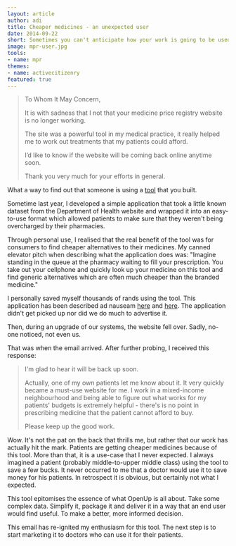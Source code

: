 ```yaml
---
layout: article
author: adi
title: Cheaper medicines - an unexpected user
date: 2014-09-22
short: Sometimes you can't anticipate how your work is going to be used. Here is a story that really motivates me to continue doing what we do.
image: mpr-user.jpg
tools:
- name: mpr
themes:
- name: activecitizenry
featured: true
---
```


> To Whom It May Concern,
> 
> It is with sadness that I not that your medicine price registry website is no longer working.
>
> The site was a powerful tool in my medical practice, it really helped me to work out treatments that my patients could afford.
> 
> I’d like to know if the website will be coming back online anytime soon.
> 
> Thank you very much for your efforts in general.

What a way to find out that someone is using a [tool](http://mpr.code4sa.org) that you built. 

Sometime last year, I developed a simple application that took a little known dataset from the Department of Health website and wrapped it into an easy-to-use format which allowed patients to make sure that they weren't being overcharged by their pharmacies. 

Through personal use, I realised that the real benefit of the tool was for consumers to find cheaper alternatives to their medicines. My canned elevator pitch when describing what the application does was: "Imagine standing in the queue at the pharmacy waiting to fill your prescription. You take out your cellphone and quickly look up your medicine on this tool and find generic alternatives which are often much cheaper than the branded medicine."

I personally saved myself thousands of rands using the tool. This application has been described ad nauseam [here](/articles/comparing-medicine-prices.html) and [here](/articles/open-data-ftw.html). The application didn't get picked up nor did we do much to advertise it.

Then, during an upgrade of our systems, the website fell over. Sadly, no-one noticed, not even us. 

That was when the email arrived. After further probing, I received this response:

> I'm glad to hear it will be back up soon.
>
> Actually, one of my own patients let me know about it.  It very quickly became a must-use website for me.  I work in a mixed-income neighbourhood and being able to figure out what works for my patients' budgets is extremely helpful - there's is no point in prescribing medicine that the patient cannot afford to buy.
>
> Please keep up the good work.

Wow. It's not the pat on the back that thrills me, but rather that our work has actually hit the mark. Patients are getting cheaper medicines because of this tool. More than that, it is a use-case that I never expected. I always imagined a patient (probably middle-to-upper middle class) using the tool to save a few bucks. It never occurred to me that a doctor would use it to save money for his patients. In retrospect it is obvious, but certainly not what I expected.

This tool epitomises the essence of what OpenUp is all about. Take some complex data. Simplify it, package it and deliver it in a way that an end user would find useful. To make a better, more informed decision. 

This email has re-ignited my enthusiasm for this tool. The next step is to start marketing it to doctors who can use it for their patients.

